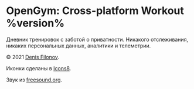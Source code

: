# OpenGym: Cross-platform Workout %version%

Дневник тренировок с заботой о приватности. Никакого отслеживания, никаких персональных данных, аналитики и телеметрии.

© 2021 [Denis Filonov](https://norr.dev).

Иконки сделаны в [Icons8](https://icons8.com).

Звук из [freesound.org](https://freesound.org/people/Jose_DanielMs/sounds/545913/).

